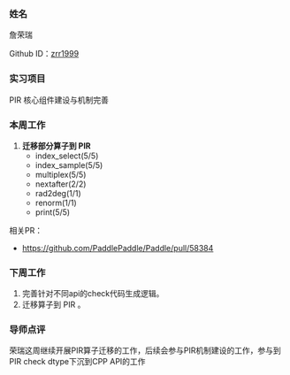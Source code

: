 ### 姓名

詹荣瑞

Github ID：[zrr1999](https://github.com/zrr1999)

### 实习项目

PIR 核心组件建设与机制完善

### 本周工作

1. **迁移部分算子到 PIR**
    - index_select(5/5)
    - index_sample(5/5)
    - multiplex(5/5)
    - nextafter(2/2)
    - rad2deg(1/1)
    - renorm(1/1)
    - print(5/5)

相关PR：
- https://github.com/PaddlePaddle/Paddle/pull/58384

### 下周工作

1. 完善针对不同api的check代码⽣成逻辑。
2. 迁移算子到 PIR 。

### 导师点评
荣瑞这周继续开展PIR算子迁移的工作，后续会参与PIR机制建设的工作，参与到PIR check dtype下沉到CPP API的工作
